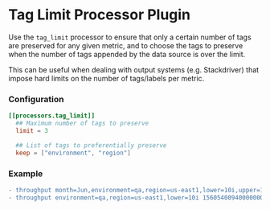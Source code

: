 # Tag Limit Processor Plugin

Use the `tag_limit` processor to ensure that only a certain number of tags are
preserved for any given metric, and to choose the tags to preserve when the
number of tags appended by the data source is over the limit.

This can be useful when dealing with output systems (e.g. Stackdriver) that
impose hard limits on the number of tags/labels per metric.

### Configuration

```toml
[[processors.tag_limit]]
  ## Maximum number of tags to preserve
  limit = 3

  ## List of tags to preferentially preserve
  keep = ["environment", "region"]
```

### Example

```diff
- throughput month=Jun,environment=qa,region=us-east1,lower=10i,upper=1000i,mean=500i 1560540094000000000
- throughput environment=qa,region=us-east1,lower=10i 1560540094000000000
```

